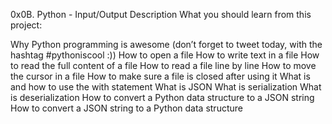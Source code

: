 0x0B. Python - Input/Output
Description
What you should learn from this project:

Why Python programming is awesome (don’t forget to tweet today, with the hashtag #pythoniscool :))
How to open a file
How to write text in a file
How to read the full content of a file
How to read a file line by line
How to move the cursor in a file
How to make sure a file is closed after using it
What is and how to use the with statement
What is JSON
What is serialization
What is deserialization
How to convert a Python data structure to a JSON string
How to convert a JSON string to a Python data structure
